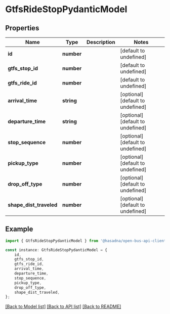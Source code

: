 # GtfsRideStopPydanticModel


## Properties

Name | Type | Description | Notes
------------ | ------------- | ------------- | -------------
**id** | **number** |  | [default to undefined]
**gtfs_stop_id** | **number** |  | [default to undefined]
**gtfs_ride_id** | **number** |  | [default to undefined]
**arrival_time** | **string** |  | [optional] [default to undefined]
**departure_time** | **string** |  | [optional] [default to undefined]
**stop_sequence** | **number** |  | [optional] [default to undefined]
**pickup_type** | **number** |  | [optional] [default to undefined]
**drop_off_type** | **number** |  | [optional] [default to undefined]
**shape_dist_traveled** | **number** |  | [optional] [default to undefined]

## Example

```typescript
import { GtfsRideStopPydanticModel } from '@hasadna/open-bus-api-client';

const instance: GtfsRideStopPydanticModel = {
    id,
    gtfs_stop_id,
    gtfs_ride_id,
    arrival_time,
    departure_time,
    stop_sequence,
    pickup_type,
    drop_off_type,
    shape_dist_traveled,
};
```

[[Back to Model list]](../README.md#documentation-for-models) [[Back to API list]](../README.md#documentation-for-api-endpoints) [[Back to README]](../README.md)
